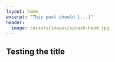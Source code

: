 ```yaml
---
layout: home
excerpt: "This post should [...]"
header:
  image: /assets/images/splash-head.jpg
---
```


## Testing the title
